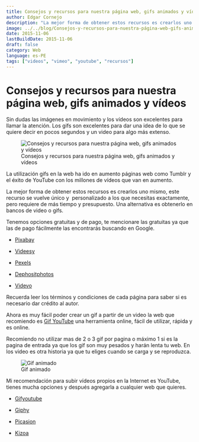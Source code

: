 ```yaml
---
title: Consejos y recursos para nuestra página web, gifs animados y vídeos
author: Edgar Cornejo
description: "La mejor forma de obtener estos recursos es crearlos uno mismo, este recurso se vuelve único y  personalizado a los que necesitas exactamente, pero requiere de más tiempo y presupuesto. Una alternativa es obtenerlo en bancos de video o gifs. "
image: ../../blog/Consejos-y-recursos-para-nuestra-página-web-gifs-animados-y-videos.png
date: 2015-11-06
lastBuildDate: 2015-11-06
draft: false
category: Web
language: es-PE
tags: ["videos", "vimeo", "youtube", "recursos"]
---
```


# Consejos y recursos para nuestra página web, gifs animados y vídeos

Sin dudas las imágenes en movimiento y los vídeos son excelentes para llamar la atención. Los gifs son excelentes para dar una idea de lo que se quiere decir en pocos segundos y un video para algo más extenso.

<figure>
  <img src="../../blog/Consejos-y-recursos-para-nuestra-página-web-gifs-animados-y-videos.png" alt="Consejos y recursos para nuestra página web, gifs animados y vídeos"/>
  <figcaption>Consejos y recursos para nuestra página web, gifs animados y vídeos</figcaption>
</figure>

La utilización gifs en la web ha ido en aumento páginas web como Tumblr y el éxito de YouTube con los millones de vídeos que van en aumento.

La mejor forma de obtener estos recursos es crearlos uno mismo, este recurso se vuelve único y  personalizado a los que necesitas exactamente, pero requiere de más tiempo y presupuesto. Una alternativa es obtenerlo en bancos de video o gifs.

Tenemos opciones gratuitas y de pago, te mencionare las gratuitas ya que las de pago fácilmente las encontrarás buscando en Google.

- <a href="https://pixabay.com/es/videos/" title="Pixabay" target="_blank">Pixabay</a>

- <a href="https://es.videezy.com/" title="Videesy" target="_blank">Videesy</a>

- <a href="https://www.pexels.com/es-es/videos/" title="Pexels" target="_blank">Pexels</a>

- <a href="https://br.depositphotos.com/stock-footage/videos.html" title="Dephositphotos" target="_blank">Dephositphotos</a>

- <a href="https://www.videvo.net/" title="Videvo" target="_blank">Videvo</a>

Recuerda leer los términos y condiciones de cada página para saber si es necesario dar crédito al autor.

Ahora es muy fácil poder crear un gif a partir de un video la web que recomiendo es <a href="https://gifyoutube.com" title="Gif YouTube" target="_blank">Gif YouTube</a> una herramienta online, fácil de utilizar, rápida y es online.

Recomiendo no utilizar mas de 2 o 3 gif por pagina o máximo 1 si es la pagina de entrada ya que los gif son muy pesados y harán lenta tu web. En los video es otra historia ya que tu eliges cuando se carga y se reproduzca.

<figure>
  <img src="../../blog/gifs-en-movimiento.gif" alt="Gif animado"/>
  <figcaption>Gif animado</figcaption>
</figure>

Mi recomendación para subir vídeos propios en la Internet es YouTube, tienes mucha opciones y después agregarla a cualquier web que quieres.

- <a href="https://gifyoutube.com" title="Gifyoutube" target="_blank">Gifyoutube</a>

- <a href="http://giphy.com/" title="Giphy" target="_blank">Giphy</a>

- <a href="<https://picasion.com/es/" title="Picasion" target="_blank">Picasion</a>

- <a href="https://www.kizoa.es/GIF-animado" title="Kizoa" target="_blank">Kizoa</a>
